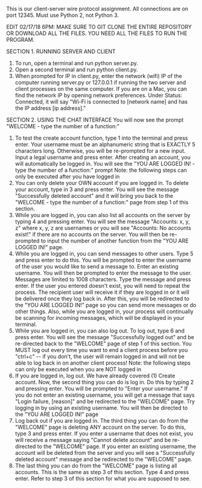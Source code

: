 This is our client-server wire protocol assignment.
All connections are on port 12345. Must use Python 2, not Python 3. 

EDIT 02/17/18 6PM: MAKE SURE TO GIT CLONE THE ENTIRE REPOSITORY OR DOWNLOAD ALL THE FILES. YOU NEED ALL THE FILES TO RUN THE PROGRAM. 

SECTION 1. RUNNING SERVER AND CLIENT
1) To run, open a terminal and run python server.py.
2) Open a second terminal and run python client.py.
3) When prompted for IP in client.py, enter the network (wifi) IP of the computer running server.py or 127.0.0.1 if running the two server and client processes on the same computer. If you are on a Mac, you can find the network IP by opening network preferences. Under Status: Connected, it will say "Wi-Fi is connected to [network name] and has the IP address [ip address]."

SECTION 2. USING THE CHAT INTERFACE
You will now see the prompt "WELCOME - type the number of a function:"
1) To test the create account function, type 1 into the terminal and press enter. Your username must be an alphanumeric string that is EXACTLY 5 characters long. Otherwise, you will be re-prompted for a new input. Input a legal username and press enter. After creating an account, you will automatically be logged in. You will see the "YOU ARE LOGGED IN! - type the number of a function:" prompt
Note: the following steps can only be executed after you have logged in
2) You can only delete your OWN account if you are logged in. To delete your account, type in 3 and press enter. You will see the message "Successfully deleted account" and it will bring you back to the "WELCOME - type the number of a function:" page from step 1 of this section.
3) While you are logged in, you can also list all accounts on the server by typing 4 and pressing enter. You will see the message "Accounts: x, y, z" where x, y, z are usernames or you will see "Accounts: No accounts exist!" if there are no accounts on the server. You will then be re-prompted to input the number of another function from the "YOU ARE LOGGED IN!" page.
4) While you are logged in, you can send messages to other users. Type 5 and press enter to do this. You will be prompted to enter the username of the user you would like to send a message to. Enter an existing username. You will then be prompted to enter the message to the user. Messages are limited to 1008 characters. Type the message and press enter. If the user you entered doesn't exist, you will need to repeat the process. The recipient user will receive it if they are logged in or it will be delivered once they log back in. After this, you will be redirected to the "YOU ARE LOGGED IN!" page so you can send more messages or do other things. Also, while you are logged in, your process will continually be scanning for incoming messages, which will be displayed in your terminal.
5) While you are logged in, you can also log out. To log out, type 6 and press enter. You will see the message "Successfully logged out" and be re-directed back to the "WELCOME" page of step 1 of this section. You MUST log out every time you want to end a client process before you "ctrl+c" -- if you don't, the user will remain logged in and will not be able to log back in on another client process!
Note: the following steps can only be executed when you are NOT logged in
6) If you are logged in, log out. We have already covered (1) Create account. Now, the second thing you can do is log in. Do this by typing 2 and pressing enter. You will be prompted to "Enter your username." If you do not enter an existing username, you will get a message that says "Login failure, [reason]" and be redirected to the "WELCOME" page. Try logging in by using an existing username. You will then be directed to the "YOU ARE LOGGED IN!" page
7) Log back out if you are logged in. The third thing you can do from the "WELCOME" page is deleting ANY account on the server. To do this, type 3 and press enter. If you enter a username that does not exist, you will receive a message saying "Cannot delete account" and be re-directed to the "WELCOME" page. If you enter an existing username, the account will be deleted from the server and you will see a "Successfully deleted account" message and be redirected to the "WELCOME" page.
8) The last thing you can do from the "WELCOME" page is listing all accounts. This is the same as step 3 of this section. Type 4 and press enter. Refer to step 3 of this section for what you are supposed to see.

